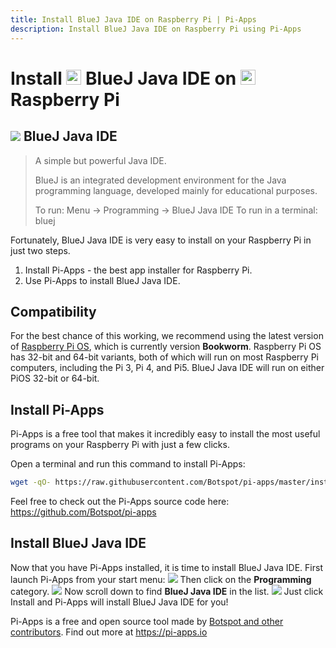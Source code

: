 ```yaml
---
title: Install BlueJ Java IDE on Raspberry Pi | Pi-Apps
description: Install BlueJ Java IDE on Raspberry Pi using Pi-Apps
---
```

<div class="simple-install-content content">

# Install <img src="/img/app-icons/BlueJ Java IDE/icon-64.png" height=24> BlueJ Java IDE on <img src=/img/other-icons/raspberrypi-icon.svg height=24> Raspberry Pi

## <img src="/img/app-icons/BlueJ Java IDE/icon-64.png"> BlueJ Java IDE
> A simple but powerful Java IDE.
> 
> BlueJ is an integrated development environment for the Java programming language, developed mainly for educational purposes.
> 
> To run: Menu -> Programming -> BlueJ Java IDE
> To run in a terminal: bluej

Fortunately, BlueJ Java IDE is very easy to install on your Raspberry Pi in just two steps.
1. Install Pi-Apps - the best app installer for Raspberry Pi.
2. Use Pi-Apps to install BlueJ Java IDE.
</div>
<div class="simple-install-content content">

## Compatibility
For the best chance of this working, we recommend using the latest version of [Raspberry Pi OS](https://www.raspberrypi.com/software/), which is currently version **Bookworm**.
Raspberry Pi OS has 32-bit and 64-bit variants, both of which will run on most Raspberry Pi computers, including the Pi 3, Pi 4, and Pi5.
BlueJ Java IDE will run on either PiOS 32-bit or 64-bit.
</div>
<div class="simple-install-content content">

## Install Pi-Apps

Pi-Apps is a free tool that makes it incredibly easy to install the most useful programs on your Raspberry Pi with just a few clicks.

Open a terminal and run this command to install Pi-Apps:
```bash
wget -qO- https://raw.githubusercontent.com/Botspot/pi-apps/master/install | bash
```
Feel free to check out the Pi-Apps source code here: https://github.com/Botspot/pi-apps
</div>
<div class="simple-install-content content">

## Install BlueJ Java IDE

Now that you have Pi-Apps installed, it is time to install BlueJ Java IDE.
First launch Pi-Apps from your start menu:
<img src="/img/start-menu.png">
Then click on the <b>Programming</b> category.
<img src="/img/category-selections/Programming.png">
Now scroll down to find <b>BlueJ Java IDE</b> in the list.
<img src="/img/app-icons/BlueJ Java IDE/app-selection.png">
Just click Install and Pi-Apps will install BlueJ Java IDE for you!
</div>
<div class="simple-install-content content">

Pi-Apps is a free and open source tool made by [Botspot and other contributors](/about/#contributors). Find out more at https://pi-apps.io
</div>
